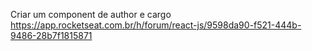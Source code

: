 Criar um component de author e cargo
https://app.rocketseat.com.br/h/forum/react-js/9598da90-f521-444b-9486-28b7f1815871
